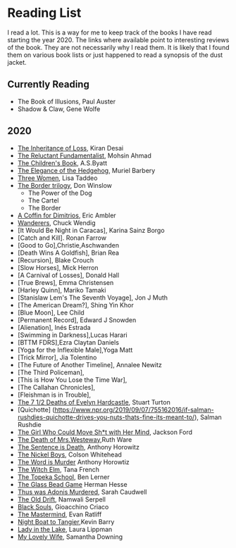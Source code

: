 # Reading List

I read a lot. This is a way for me to keep track of the books I have read starting the year 2020.
The links where available point to interesting reviews of the book. They are not necessarily why I read them. It is likely that I found them on various book lists or just happened to read a synopsis of the dust jacket. 

## Currently Reading
* The Book of Illusions, Paul Auster
* Shadow & Claw, Gene Wolfe


## 2020
* [The Inheritance of Loss](https://bookmarks.reviews/reviews/the-inheritance-of-loss/), Kiran Desai
* [The Reluctant Fundamentalist](https://lithub.com/why-every-american-should-read-the-relucant-fundamentalist/),  Mohsin Ahmad 
* [The Children's Book](https://www.npr.org/2011/07/29/120058248/free-loves-discontents-a-s-byatts-children), A.S.Byatt
* [The Elegance of the Hedgehog](http://www.words-and-dirt.com/words/review-muriel-barberys-the-elegance-of-the-hedgehog/), Muriel Barbery
* [Three Women](https://www.npr.org/2019/07/08/739523657/debut-book-tells-of-the-real-life-longings-and-frustrations-of-three-women), Lisa Taddeo
* [The Border trilogy](https://www.npr.org/2019/03/03/698645059/the-border-is-shakespeare-for-our-times-seriously), Don Winslow
    * The Power of the Dog
    * The Cartel
    * The Border
* [A Coffin for Dimitrios](https://blog.mcdaniel.edu/mysteryreviewsfa2017/1920-1939/a-coffin-for-dimitrios-by-eric-ambler-1938/), Eric Ambler
* [Wanderers](https://www.npr.org/2019/07/06/738974776/these-wanderers-are-heading-for-the-end-of-the-world), Chuck Wendig
* [It Would Be Night in Caracas], Karina Sainz Borgo
* [Catch and Kill]. Ronan Farrow
* [Good to Go],Christie,Aschwanden 
* [Death Wins A Goldfish], Brian Rea
* [Recursion], Blake Crouch
* [Slow Horses], Mick Herron
* [A Carnival of Losses], Donald Hall
* [True Brews], Emma Christensen
* [Harley Quinn], Mariko Tamaki
* [Stanislaw Lem's The Seventh Voyage], Jon J Muth
* [The American Dream?], Shing Yin Khor
* [Blue Moon], Lee Child
* [Permanent Record], Edward J Snowden
* [Alienation], Inés Estrada
* [Swimming in Darkness],Lucas Harari 
* [BTTM FDRS],Ezra Claytan Daniels
* [Yoga for the Inflexible Male],Yoga Matt 
* [Trick Mirror], Jia Tolentino 
* [The Future of Another Timeline], Annalee Newitz 
* [The Third Policeman],
* [This is How You Lose the Time War],
* [The Callahan Chronicles],
* [Fleishman is in Trouble],
* [The 7 1/2 Deaths of Evelyn Hardcastle](https://crimefictionlover.com/2018/03/the-seven-deaths-of-evelyn-hardcastle/), Stuart Turton
* [Quichotte] (https://www.npr.org/2019/09/07/755162016/if-salman-rushdies-quichotte-drives-you-nuts-thats-fine-its-meant-to/), Salman Rushdie
* [The Girl Who Could Move Sh\*t with Her Mind](https://nerdslikeme.co.uk/2019/06/17/review-the-girl-who-could-move-sht-with-her-mind-jackson-ford/), Jackson Ford
* [The Death of Mrs.Westeway](https://mbtb-books.blogspot.com/2019/05/the-death-of-mrs-westaway-by-ruth-ware.html/),Ruth Ware
* [The Sentence is Death](https://www.npr.org/2019/06/08/730580461/the-sentence-is-death-is-a-bracing-addition-to-any-beach-bag/), Anthony Horowitz
* [The Nickel Boys](https://www.npr.org/2019/07/18/740901819/for-the-nickel-boys-life-isnt-worth-five-cents/), Colson Whitehead
* [The Word is Murder](https://thecrimereview.com/2018/11/05/review-the-word-is-murder-by-anthony-horowitz/) Anthony Horowtiz
* [The Witch Elm](https://www.npr.org/2018/10/14/656989714/the-witch-elm-starts-slow-then-sucks-you-in/), Tana French
* [The Topeka School](https://www.fantasticfiction.com/l/ben-lerner/topeka-school.htm/), Ben Lerner
* [The Glass Bead Game](https://medium.com/@dailyflashpan/h-hesse-the-glass-bead-game-the-future-of-an-illusion-4d9f25bb1985/) Herman Hesse
* [Thus was Adonis Murdered](https://www.fantasticfiction.com/c/sarah-caudwell/thus-was-adonis-murdered.htm), Sarah Caudwell
* [The Old Drift](https://www.thenation.com/article/archive/namwali-serpell-the-old-drift-novel-review/), Namwali Serpell
* [Black Souls](https://www.fantasticfiction.com/c/gioacchino-criaco/black-souls.htm/), Gioacchino Criaco
* [The Mastermind](https://magazine.atavist.com/the-mastermind), Evan Ratliff
* [Night Boat to Tangier](https://www.npr.org/2019/09/20/762515226/take-a-dark-ride-on-the-night-boat-to-tangier/),Kevin Barry
* [Lady in the Lake](https://www.npr.org/2019/07/25/742220303/real-disappearances-are-the-premise-for-laura-lippmans-lady-in-the-lake/), Laura Lippman
* [My Lovely Wife](https://www.criminalelement.com/book-review-my-lovely-wife-samantha-downing/), Samantha Downing
